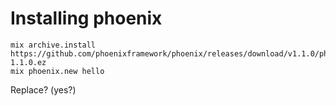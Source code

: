 # Installing phoenix

```
mix archive.install https://github.com/phoenixframework/phoenix/releases/download/v1.1.0/phoenix_new-1.1.0.ez
mix phoenix.new hello
```

Replace? (yes?)
